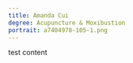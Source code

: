 ```yaml
---
title: Amanda Cui
degree: Acupuncture & Moxibustion
portrait: a7404978-105-1.png
---
```

test content
